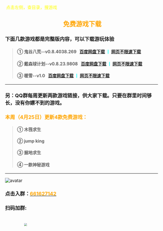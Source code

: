 <head>
          <!-- Place your kit's code here -->
          <script src="https://kit.fontawesome.com/911b022eab.js" crossorigin="anonymous"></script>
</head>
<font face="黑体"><font color=yellow><i class="fa-solid fa-arrow-left-long"></i>&nbsp;点击左侧，查目录，搜游戏<br></font></font>


<h2><center><i class="fa-solid fa-handshake"></i>  &nbsp;<font color=orange>免费游戏下载<center></font></font></h2>

### 下面几款游戏都是完整版内容，可以下载游玩体验

>#### ① 鬼谷八荒--v0.8.4038.269  &nbsp;&nbsp;<font color=cyan>[百度网盘下载](https://pan.baidu.com/s/1nQTY5ELNKqigloqaAMrXsA?pwd=heng)&nbsp;丨&nbsp;[网页不限速下载](https://musetransfer.com/s/uyx9qxe5u)</font>
>#### ② 戴森球计划--v0.8.23.9808  &nbsp;&nbsp;<font color=cyan>[百度网盘下载](https://pan.baidu.com/s/1uqNrZ3c-WEQVycb4o62DKQ?pwd=heng)&nbsp;丨&nbsp;[网页不限速下载](https://musetransfer.com/s/nvvpryg4h)</font>
>#### ③ 暖雪--v1.0  &nbsp;&nbsp;<font color=cyan>[百度网盘下载](https://pan.baidu.com/s/1nNyfMtFPTyjqvDcsa6F2mw?pwd=heng)&nbsp;丨&nbsp;[网页不限速下载](https://musetransfer.com/s/2nz0urioa)</font>

<!-- 15559587450 -->

---

<h3>另：QQ群每周更新两款游戏链接，供大家下载。只要在群里时间够长，没有你嫖不到的游戏。</h3>

<h3><font color=orange>本周（4月25日）更新4款免费游戏：</font></h3>

><h4> ① 木筏求生</h4>
><h4> ② jump king</h4>
><h4> ③ 掘地求生</h4>
><h4> ④ 一款神秘游戏</h4>
***

![avatar](/img/qwj.jpg)


<h3>点击入群：<a target="_blank" href="https://qm.qq.com/cgi-bin/qm/qr?k=wWnrIe5zq6iAwbjaMd6NDE8Meb8yrC-Z&jump_from=webapi"><font color=orange>661627142</font></a></h3>

<h3>扫码加群:</h3>
<br>
&nbsp;&nbsp;&nbsp;&nbsp;&nbsp;&nbsp;&nbsp;&nbsp;&nbsp;&nbsp;&nbsp;&nbsp;&nbsp;&nbsp;&nbsp;&nbsp;<img src="/img/qqun.jpg" style="zoom:55%">



